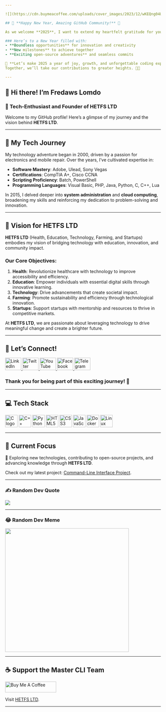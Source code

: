 ```yaml
---

![](https://cdn.buymeacoffee.com/uploads/cover_images/2023/12/wKEQng04UVaXx8eSI6T1L20zZgIkLfLsIUuQerTu.png)

## 🎉 **Happy New Year, Amazing GitHub Community!** 🚀

As we welcome **2025**, I want to extend my heartfelt gratitude for your incredible support, collaboration, and enthusiasm throughout the past year. 🙌 

### Here’s to a New Year filled with:
- **Boundless opportunities** for innovation and creativity  
- **New milestones** to achieve together  
- **Exciting open-source adventures** and seamless commits  

🌟 **Let’s make 2025 a year of joy, growth, and unforgettable coding experiences!** 🥳  
Together, we’ll take our contributions to greater heights. 🚀✨  

---
```


## 👋 Hi there! I’m Fredaws Lomdo  

### 💫 **Tech-Enthusiast and Founder of HETFS LTD**

Welcome to my GitHub profile! Here’s a glimpse of my journey and the vision behind **HETFS LTD**.  

---

## 🚀 **My Tech Journey**  

My technology adventure began in 2000, driven by a passion for electronics and mobile repair. Over the years, I’ve cultivated expertise in:  

- **Software Mastery**: Adobe, Ulead, Sony Vegas  
- **Certifications**: CompTIA A+, Cisco CCNA  
- **Scripting Proficiency**: Batch, PowerShell  
- **Programming Languages**: Visual Basic, PHP, Java, Python, C, C++, Lua  

In 2015, I delved deeper into **system administration** and **cloud computing**, broadening my skills and reinforcing my dedication to problem-solving and innovation.  

---

## 🌟 **Vision for HETFS LTD**

**HETFS LTD** (Health, Education, Technology, Farming, and Startups) embodies my vision of bridging technology with education, innovation, and community impact.  

### Our Core Objectives:  
1. **Health**: Revolutionize healthcare with technology to improve accessibility and efficiency.  
2. **Education**: Empower individuals with essential digital skills through innovative learning.  
3. **Technology**: Drive advancements that create societal impact.  
4. **Farming**: Promote sustainability and efficiency through technological innovation.  
5. **Startups**: Support startups with mentorship and resources to thrive in competitive markets.  

At **HETFS LTD**, we are passionate about leveraging technology to drive meaningful change and create a brighter future.  

---

## 🤝 **Let’s Connect!**  

<div align="left">  
  <a href="https://linkedin.com" target="_blank">  
    <img src="https://raw.githubusercontent.com/maurodesouza/profile-readme-generator/master/src/assets/icons/social/linkedin/default.svg" width="52" height="40" alt="LinkedIn logo" />  
  </a>  
  <a href="https://x.com/hetf01" target="_blank">  
    <img src="https://raw.githubusercontent.com/maurodesouza/profile-readme-generator/master/src/assets/icons/social/twitter/default.svg" width="52" height="40" alt="Twitter logo" />  
  </a>  
  <a href="https://youtube.com/@mastercli" target="_blank">  
    <img src="https://raw.githubusercontent.com/maurodesouza/profile-readme-generator/master/src/assets/icons/social/youtube/default.svg" width="52" height="40" alt="YouTube logo" />  
  </a>  
  <a href="https://m.facebook.com/profile.php?id=100090714730738" target="_blank">  
    <img src="https://raw.githubusercontent.com/maurodesouza/profile-readme-generator/master/src/assets/icons/social/facebook/default.svg" width="52" height="40" alt="Facebook logo" />  
  </a>  
  <a href="https://t.me/+h941uu74P6I0NDY0" target="_blank">  
    <img src="https://raw.githubusercontent.com/maurodesouza/profile-readme-generator/master/src/assets/icons/social/telegram/default.svg" width="52" height="40" alt="Telegram logo" />  
  </a>  
</div>  

### Thank you for being part of this exciting journey! 🚀  

---

## 💻 **Tech Stack**  

<div align="left">  
  <img src="https://cdn.jsdelivr.net/gh/devicons/devicon/icons/c/c-original.svg" height="40" alt="C logo" />  
  <img src="https://cdn.jsdelivr.net/gh/devicons/devicon/icons/cplusplus/cplusplus-original.svg" height="40" alt="C++ logo" />  
  <img src="https://cdn.jsdelivr.net/gh/devicons/devicon/icons/python/python-original.svg" height="40" alt="Python logo" />  
  <img src="https://cdn.jsdelivr.net/gh/devicons/devicon/icons/html5/html5-original.svg" height="40" alt="HTML5 logo" />  
  <img src="https://cdn.jsdelivr.net/gh/devicons/devicon/icons/css3/css3-original.svg" height="40" alt="CSS3 logo" />  
  <img src="https://cdn.jsdelivr.net/gh/devicons/devicon/icons/javascript/javascript-original.svg" height="40" alt="JavaScript logo" />  
  <img src="https://cdn.jsdelivr.net/gh/devicons/devicon/icons/docker/docker-original.svg" height="40" alt="Docker logo" />  
  <img src="https://cdn.jsdelivr.net/gh/devicons/devicon/icons/linux/linux-original.svg" height="40" alt="Linux logo" />  
</div>  

---

## 🎯 **Current Focus**

🚀 Exploring new technologies, contributing to open-source projects, and advancing knowledge through **HETFS LTD**.  

Check out my latest project: [Command-Line Interface Project](https://github.com/hetfs/master-cli.git).  

---

### ✍️ **Random Dev Quote**  

![](https://quotes-github-readme.vercel.app/api?type=horizontal&theme=radical)  

---

### 😂 **Random Dev Meme**  

<img src="https://randommeme-five.vercel.app/" style="height: 400px;" />  

---

## ☕ **Support the Master CLI Team**  

<a href="https://www.buymeacoffee.com/hetfs01f" target="_blank">  
  <img src="https://cdn.buymeacoffee.com/buttons/v2/default-yellow.png" alt="Buy Me A Coffee" style="height: 35px !important;width: 165px !important;" />  
</a>  

Visit [HETFS LTD](https://github.com/hetfs).  

--- 
